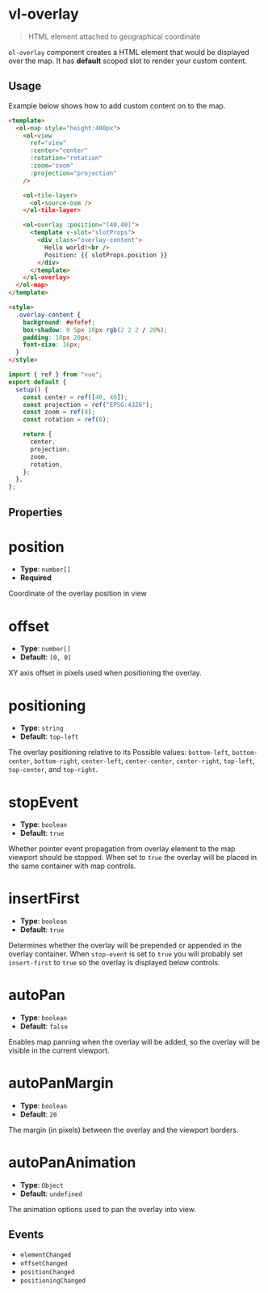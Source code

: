 # vl-overlay

> HTML element attached to geographical coordinate

`ol-overlay` component creates a HTML element that would be displayed over
the map. It has **default** scoped slot to render your custom content.

<script setup>
import OverlayDemo from "@demos/OverlayDemo.vue"
</script>

<ClientOnly>
<OverlayDemo />

</ClientOnly>

## Usage

Example below shows how to add custom content on to the map.

```html
<template>
  <ol-map style="height:400px">
    <ol-view
      ref="view"
      :center="center"
      :rotation="rotation"
      :zoom="zoom"
      :projection="projection"
    />

    <ol-tile-layer>
      <ol-source-osm />
    </ol-tile-layer>

    <ol-overlay :position="[40,40]">
      <template v-slot="slotProps">
        <div class="overlay-content">
          Hello world!<br />
          Position: {{ slotProps.position }}
        </div>
      </template>
    </ol-overlay>
  </ol-map>
</template>

<style>
  .overlay-content {
    background: #efefef;
    box-shadow: 0 5px 10px rgb(2 2 2 / 20%);
    padding: 10px 20px;
    font-size: 16px;
  }
</style>
```

```js
import { ref } from "vue";
export default {
  setup() {
    const center = ref([40, 40]);
    const projection = ref("EPSG:4326");
    const zoom = ref(8);
    const rotation = ref(0);

    return {
      center,
      projection,
      zoom,
      rotation,
    };
  },
};
```

## Properties

# position

- **Type**: `number[]`
- **Required**

Coordinate of the overlay position in view

# offset

- **Type**: `number[]`
- **Default**: `[0, 0]`

XY axis offset in pixels used when positioning the overlay.

# positioning

- **Type**: `string`
- **Default**: `top-left`

The overlay positioning relative to its Possible values: `bottom-left`,
`bottom-center`, `bottom-right`, `center-left`, `center-center`, `center-right`, `top-left`, `top-center`,
and `top-right`.

# stopEvent

- **Type**: `boolean`
- **Default**: `true`

Whether pointer event propagation from overlay element to the map viewport should be stopped. When set to `true`
the overlay will be placed in the same container with map controls.

# insertFirst

- **Type**: `boolean`
- **Default**: `true`

Determines whether the overlay will be prepended or appended in the overlay container.
When `stop-event` is set to `true` you will probably set `insert-first` to `true`
so the overlay is displayed below controls.

# autoPan

- **Type**: `boolean`
- **Default**: `false`

Enables map panning when the overlay will be added, so the overlay will be visible in the current viewport.

# autoPanMargin

- **Type**: `boolean`
- **Default**: `20`

The margin (in pixels) between the overlay and the viewport borders.

# autoPanAnimation

- **Type**: `Object`
- **Default**: `undefined`

The animation options used to pan the overlay into view.

## Events

- `elementChanged`
- `offsetChanged`
- `positionChanged`
- `positioningChanged`

